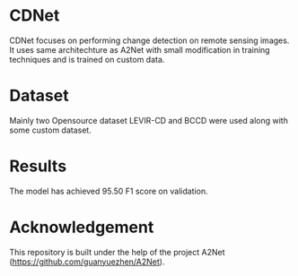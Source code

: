 # CDNet
CDNet focuses on performing change detection on remote sensing images. It uses same architechture as A2Net with small modification in training techniques and is trained on custom data.

# Dataset
Mainly two Opensource dataset LEVIR-CD and BCCD were used along with some custom dataset.

# Results
The model has achieved 95.50 F1 score on validation.

# Acknowledgement
This repository is built under the help of the project A2Net (https://github.com/guanyuezhen/A2Net).
